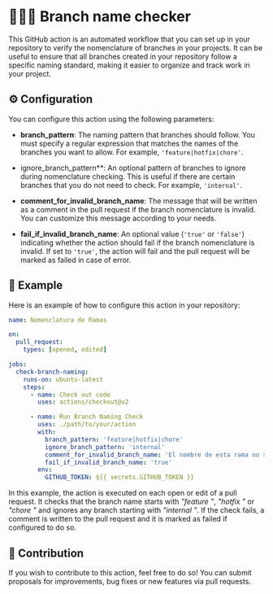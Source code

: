 # 🌿🕵️‍♂️ Branch name checker

This GitHub action is an automated workflow that you can set up in your repository to verify the nomenclature of branches in your projects. It can be useful to ensure that all branches created in your repository follow a specific naming standard, making it easier to organize and track work in your project.

## ⚙️ Configuration

You can configure this action using the following parameters:

- **branch_pattern**: The naming pattern that branches should follow. You must specify a regular expression that matches the names of the branches you want to allow. For example, `'feature|hotfix|chore'`.
  
- ignore_branch_pattern**: An optional pattern of branches to ignore during nomenclature checking. This is useful if there are certain branches that you do not need to check. For example, `'internal'`.
  
- **comment_for_invalid_branch_name**: The message that will be written as a comment in the pull request if the branch nomenclature is invalid. You can customize this message according to your needs.
  
- **fail_if_invalid_branch_name**: An optional value (`'true'` or `'false'`) indicating whether the action should fail if the branch nomenclature is invalid. If set to `'true'`, the action will fail and the pull request will be marked as failed in case of error.

## 📝 Example

Here is an example of how to configure this action in your repository:

```yaml
name: Nomenclatura de Ramas

on:
  pull_request:
    types: [opened, edited]

jobs:
  check-branch-naming:
    runs-on: ubuntu-latest
    steps:
      - name: Check out code
        uses: actions/checkout@v2

      - name: Run Branch Naming Check
        uses: ./path/to/your/action
        with:
          branch_pattern: 'feature|hotfix|chore'
          ignore_branch_pattern: 'internal'
          comment_for_invalid_branch_name: 'El nombre de esta rama no sigue el estándar de nomenclatura.'
          fail_if_invalid_branch_name: 'true'
        env:
          GITHUB_TOKEN: ${{ secrets.GITHUB_TOKEN }}
```

In this example, the action is executed on each open or edit of a pull request. It checks that the branch name starts with *"feature "*, *"hotfix "* or *"chore "* and ignores any branch starting with *"internal "*. If the check fails, a comment is written to the pull request and it is marked as failed if configured to do so.

## 👥 Contribution

If you wish to contribute to this action, feel free to do so! You can submit proposals for improvements, bug fixes or new features via pull requests.
